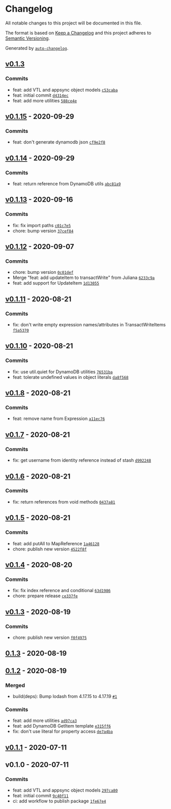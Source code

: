 # Changelog

All notable changes to this project will be documented in this file.

The format is based on [Keep a Changelog](https://keepachangelog.com/en/1.0.0/)
and this project adheres to [Semantic Versioning](https://semver.org/spec/v2.0.0.html).

Generated by [`auto-changelog`](https://github.com/CookPete/auto-changelog).

## [v0.1.3](https://github.com/futuratrepadeira/ribosome/compare/v0.1.15...v0.1.3)

### Commits

- feat: add VTL and appsync object models [`c53caba`](https://github.com/futuratrepadeira/ribosome/commit/c53caba5b391e503b5bd7eb847eec5d9e4b27f9d)
- feat: initial commit [`d4314ec`](https://github.com/futuratrepadeira/ribosome/commit/d4314ec05bab0cf6264027403694587ccfeb9e34)
- feat: add more utilities [`588ce4e`](https://github.com/futuratrepadeira/ribosome/commit/588ce4e213362efd554c81b9f3caad43e3749dbf)

## [v0.1.15](https://github.com/futuratrepadeira/ribosome/compare/v0.1.14...v0.1.15) - 2020-09-29

### Commits

- feat: don't generate dynamodb json [`cf9e2f8`](https://github.com/futuratrepadeira/ribosome/commit/cf9e2f843008a65fa5fba07d24098c66b763cc3b)

## [v0.1.14](https://github.com/futuratrepadeira/ribosome/compare/v0.1.13...v0.1.14) - 2020-09-29

### Commits

- feat: return reference from DynamoDB utils [`abc81a9`](https://github.com/futuratrepadeira/ribosome/commit/abc81a9b21cd3be821764cf628eef75366cf7ffe)

## [v0.1.13](https://github.com/futuratrepadeira/ribosome/compare/v0.1.12...v0.1.13) - 2020-09-16

### Commits

- fix: fix import paths [`c01c7e5`](https://github.com/futuratrepadeira/ribosome/commit/c01c7e5a52b6dcaffb3ba9394a75af2cd9d070fd)
- chore: bump version [`37cef84`](https://github.com/futuratrepadeira/ribosome/commit/37cef840dba3f9ce26ea6969bf3a993009ee8faa)

## [v0.1.12](https://github.com/futuratrepadeira/ribosome/compare/v0.1.11...v0.1.12) - 2020-09-07

### Commits

- chore: bump version [`0c01def`](https://github.com/futuratrepadeira/ribosome/commit/0c01def08ac0c572974d3593bb05ff4830dee596)
- Merge "feat: add updateItem to transactWrite" from Juliana [`6233c9a`](https://github.com/futuratrepadeira/ribosome/commit/6233c9ad0e2a62a944f2000feea89b34081f132c)
- feat: add support for UpdateItem [`1d13055`](https://github.com/futuratrepadeira/ribosome/commit/1d130551473971e8caf75b5736667ff4c5daee94)

## [v0.1.11](https://github.com/futuratrepadeira/ribosome/compare/v0.1.10...v0.1.11) - 2020-08-21

### Commits

- fix: don't write empty expression names/attributes in TransactWriteItems [`f5a5370`](https://github.com/futuratrepadeira/ribosome/commit/f5a5370e5ba9b2a08395e4aa56ae8a1cfc222656)

## [v0.1.10](https://github.com/futuratrepadeira/ribosome/compare/v0.1.8...v0.1.10) - 2020-08-21

### Commits

- fix: use util.quiet for DynamoDB utilities [`76531ba`](https://github.com/futuratrepadeira/ribosome/commit/76531badc820a9a1829ff0acfa1e6ac1c8be32fc)
- feat: tolerate undefined values in object literals [`da8f568`](https://github.com/futuratrepadeira/ribosome/commit/da8f56839a480d352ec8aec3532dedebdc5403ec)

## [v0.1.8](https://github.com/futuratrepadeira/ribosome/compare/v0.1.7...v0.1.8) - 2020-08-21

### Commits

- feat: remove name from Expression [`a11ec76`](https://github.com/futuratrepadeira/ribosome/commit/a11ec76f6c2b754458af436134145cd2e7c88310)

## [v0.1.7](https://github.com/futuratrepadeira/ribosome/compare/v0.1.6...v0.1.7) - 2020-08-21

### Commits

- fix: get username from identity reference instead of stash [`d992248`](https://github.com/futuratrepadeira/ribosome/commit/d99224882d202d0fe36aefb742fadc85a53bd897)

## [v0.1.6](https://github.com/futuratrepadeira/ribosome/compare/v0.1.5...v0.1.6) - 2020-08-21

### Commits

- fix: return references from void methods [`0437a81`](https://github.com/futuratrepadeira/ribosome/commit/0437a8180a36256f99bb5b4c7e09fb8a805c1aec)

## [v0.1.5](https://github.com/futuratrepadeira/ribosome/compare/v0.1.4...v0.1.5) - 2020-08-21

### Commits

- feat: add putAll to MapReference [`1a46128`](https://github.com/futuratrepadeira/ribosome/commit/1a461287aa42859d15a1bf861d97542ca6c0eb6b)
- chore: publish new version [`4522f8f`](https://github.com/futuratrepadeira/ribosome/commit/4522f8f1b8392d0cd981aaacb863af8541b57d1b)

## [v0.1.4](https://github.com/futuratrepadeira/ribosome/compare/v0.1.3...v0.1.4) - 2020-08-20

### Commits

- fix: fix index reference and conditional [`63d1986`](https://github.com/futuratrepadeira/ribosome/commit/63d19866aa62ed6494bfe041a6e103f240338e43)
- chore: prepare release [`ce337fe`](https://github.com/futuratrepadeira/ribosome/commit/ce337fe3cd78e4ff3a6919a156745c17809ce5dc)

## [v0.1.3](https://github.com/futuratrepadeira/ribosome/compare/0.1.3...v0.1.3) - 2020-08-19

### Commits

- chore: publish new version [`f0f4975`](https://github.com/futuratrepadeira/ribosome/commit/f0f4975918e45716d421aab4ed551b6bf83bf893)

## [0.1.3](https://github.com/futuratrepadeira/ribosome/compare/0.1.2...0.1.3) - 2020-08-19

## [0.1.2](https://github.com/futuratrepadeira/ribosome/compare/v0.1.1...0.1.2) - 2020-08-19

### Merged

- build(deps): Bump lodash from 4.17.15 to 4.17.19 [`#1`](https://github.com/futuratrepadeira/ribosome/pull/1)

### Commits

- feat: add more utilities [`ad97ca3`](https://github.com/futuratrepadeira/ribosome/commit/ad97ca3c2780992b52dca5e662428b4af802fd8e)
- feat: add DynamoDB GetItem template [`e315ff6`](https://github.com/futuratrepadeira/ribosome/commit/e315ff63239102ffad4d37e4253326f81f77068b)
- fix: don't use literal for property access [`de7a4ba`](https://github.com/futuratrepadeira/ribosome/commit/de7a4ba35e5782f99e92ca0cd625ad84ef90dfd5)

## [v0.1.1](https://github.com/futuratrepadeira/ribosome/compare/v0.1.0...v0.1.1) - 2020-07-11

## v0.1.0 - 2020-07-11

### Commits

- feat: add VTL and appsync object models [`297ca80`](https://github.com/futuratrepadeira/ribosome/commit/297ca80087f9a2e3f07fcd6289375d341dbda8a8)
- feat: initial commit [`9c40f11`](https://github.com/futuratrepadeira/ribosome/commit/9c40f11eb437407d753f87d944d792871c2fbcf2)
- ci: add workflow to publish package [`1fe67e4`](https://github.com/futuratrepadeira/ribosome/commit/1fe67e47ccefa961cbbb9524358bd6848e1fe660)
